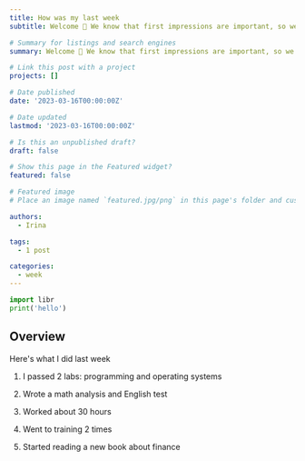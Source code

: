 ```yaml
---
title: How was my last week
subtitle: Welcome 👋 We know that first impressions are important, so we've populated your new site with some initial content to help you get familiar with everything in no time.

# Summary for listings and search engines
summary: Welcome 👋 We know that first impressions are important, so we've populated your new site with some initial content to help you get familiar with everything in no time.

# Link this post with a project
projects: []

# Date published
date: '2023-03-16T00:00:00Z'

# Date updated
lastmod: '2023-03-16T00:00:00Z'

# Is this an unpublished draft?
draft: false

# Show this page in the Featured widget?
featured: false

# Featured image
# Place an image named `featured.jpg/png` in this page's folder and customize its options here.

authors:
  - Irina

tags:
  - 1 post

categories:
  - week
---
```


```python
import libr
print('hello')
```

## Overview

Here's what I did last week

1. I passed 2 labs: programming and operating systems

2. Wrote a math analysis and English test

3. Worked about 30 hours

4. Went to training 2 times

5. Started reading a new book about finance

